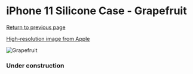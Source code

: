 # iPhone 11 Silicone Case - Grapefruit

[Return to previous page](/iphone_xr)

[High-resolution image from Apple](https://store.storeimages.cdn-apple.com/8756/as-images.apple.com/is/MXYX2?wid=4500&hei=4500&fmt=png)

<div style="width: 384px"><img src="/everyphone/MXYX2.png" alt="Grapefruit"></div>

### Under construction
